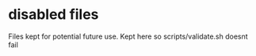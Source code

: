 # disabled files

Files kept for potential future use. Kept here so scripts/validate.sh doesnt fail
